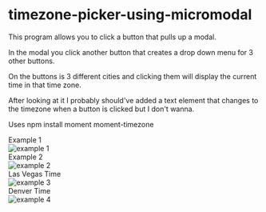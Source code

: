 # timezone-picker-using-micromodal  

This program allows you to click a button that pulls up a modal.  

In the modal you click another button that creates a drop down menu for 3 other buttons.  

On the buttons is 3 different cities and clicking them will display the current time in that time zone.  

After looking at it I probably should've added a text element that changes to the timezone when a button is clicked but I don't wanna.

Uses npm install moment moment-timezone  

Example 1  
![example 1](https://github.com/user-attachments/assets/d0a25753-42c1-4514-bf88-a6b07fb9fc3a)  
Example 2  
![example 2](https://github.com/user-attachments/assets/cda3161c-5615-4947-a322-5971783299b6)  
Las Vegas Time  
![example 3](https://github.com/user-attachments/assets/6bf0a2bf-6857-468d-a510-4a146bb811ba)  
Denver Time  
![example 4](https://github.com/user-attachments/assets/7cb351e7-3595-4fe1-bd65-b49a3e33ac10)  
